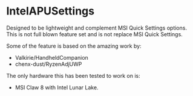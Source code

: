 # IntelAPUSettings

Designed to be lightweight and complement MSI Quick Settings options.
This is not full blown feature set and is not replace MSI Quick Settings.

Some of the feature is based on the amazing work by:
- Valkirie/HandheldCompanion
- chenx-dust/RyzenAdjUWP

The only hardware this has been tested to work on is:
- MSI Claw 8 with Intel Lunar Lake.
